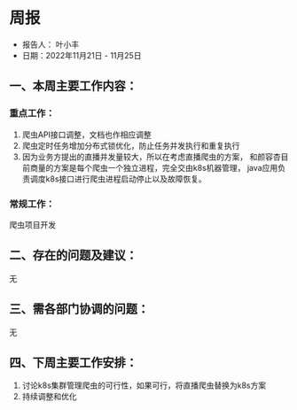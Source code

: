 
# 周报
- 报告人： 叶小丰
- 日期：2022年11月21日 - 11月25日
## 一、本周主要工作内容：
### 重点工作：
1. 爬虫API接口调整，文档也作相应调整
2. 爬虫定时任务增加分布式锁优化，防止任务并发执行和重复执行
3. 因为业务方提出的直播并发量较大，所以在考虑直播爬虫的方案，
   和颜容杏目前商量的方案是每个爬虫一个独立进程，完全交由k8s机器管理，
   java应用负责调度k8s接口进行爬虫进程启动停止以及故障恢复。
### 常规工作：
  爬虫项目开发
## 二、存在的问题及建议：
  无
## 三、需各部门协调的问题：
  无

## 四、下周主要工作安排：
1. 讨论k8s集群管理爬虫的可行性，如果可行，将直播爬虫替换为k8s方案
2. 持续调整和优化

